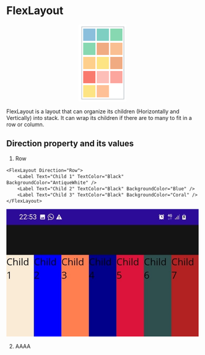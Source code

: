 # FlexLayout

<p align="center"><img src="img01.png" /></p>

FlexLayout is a layout that can organize its children (Horizontally and Vertically) into stack. It can wrap its children if there are to many to fit in a row or column.

## Direction property and its values

1. Row

```
<FlexLayout Direction="Row">
    <Label Text="Child 1" TextColor="Black" BackgroundColor="AntiqueWhite" />
    <Label Text="Child 2" TextColor="Black" BackgroundColor="Blue" />
    <Label Text="Child 3" TextColor="Black" BackgroundColor="Coral" />
</FlexLayout>
```

<p align="center"><img src="img02.png" /></p>

<!--
# FlexLayout
## Direction property and its values
### Row
-->

2. AAAA